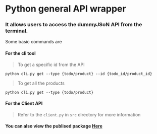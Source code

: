 # Python general API wrapper
### It allows users to access the dummyJSoN API from the terminal.

Some basic commands are
#### For the cli tool
>To get a specific id from the API

`python cli.py get --type {todo/product} --id {todo_id/product_id}`

>To get all the products

`python cli.py get --type {todo/product}`

#### For the Client API
> Refer to the `client.py` in `src` directory for more information

#### You can also view the publised package [Here](https://test.pypi.org/project/ExtensibleAPIClient-ommanimesh/)